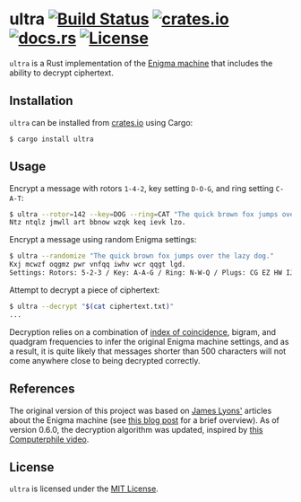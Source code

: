 # ultra [![Build Status][Travis Badge]][Build Status] [![crates.io][crates.io Badge]][crates.io] [![docs.rs][docs.rs Badge]][docs.rs] [![License][License Badge]](LICENSE)

`ultra` is a Rust implementation of the [Enigma machine] that includes the
ability to decrypt ciphertext.


## Installation

`ultra` can be installed from [crates.io] using Cargo:

```
$ cargo install ultra
```


## Usage

Encrypt a message with rotors `1-4-2`, key setting `D-O-G`, and ring setting `C-A-T`:

```bash
$ ultra --rotor=142 --key=DOG --ring=CAT "The quick brown fox jumps over the lazy dog."
Ntz ntqlz jmwll art bbnow wzqk keq ievk lzo.
```

Encrypt a message using random Enigma settings:

```bash
$ ultra --randomize "The quick brown fox jumps over the lazy dog."
Kxj mcwzf oqgmz pwr vnfqq iwhv wcr qqgt lgd.
Settings: Rotors: 5-2-3 / Key: A-A-G / Ring: N-W-Q / Plugs: CG EZ HW IJ MP TY
```

Attempt to decrypt a piece of ciphertext:

```bash
$ ultra --decrypt "$(cat ciphertext.txt)"
...
```

Decryption relies on a combination of [index of coincidence], bigram, and
quadgram frequencies to infer the original Enigma machine settings, and as a
result, it is quite likely that messages shorter than 500 characters will not
come anywhere close to being decrypted correctly.


## References

The original version of this project was based on [James Lyons'] articles about
the Enigma machine (see [this blog post] for a brief overview). As of version
0.6.0, the decryption algorithm was updated, inspired by [this Computerphile
video].


## License

`ultra` is licensed under the [MIT License](LICENSE).


[Travis Badge]: https://travis-ci.org/iKevinY/ultra.svg?branch=master
[Build Status]: https://travis-ci.org/iKevinY/ultra
[crates.io Badge]: https://img.shields.io/crates/v/ultra.svg
[crates.io]: https://crates.io/crates/ultra
[docs.rs Badge]: https://docs.rs/ultra/badge.svg
[docs.rs]: https://docs.rs/ultra
[License Badge]: https://img.shields.io/crates/l/ultra.svg

[Enigma machine]: https://en.wikipedia.org/wiki/Enigma_machine
[index of coincidence]: https://en.wikipedia.org/wiki/Index_of_coincidence
[this blog post]: http://kevinyap.ca/2017/04/breaking-the-enigma-code-with-rust/
[James Lyons']: http://practicalcryptography.com/ciphers/mechanical-era/enigma/
[this Computerphile video]: https://www.youtube.com/watch?v=RzWB5jL5RX0
